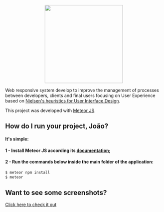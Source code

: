 <p align="center">
  <img src="https://raw.githubusercontent.com/jvlessa/Meteor-JS--Trapux/master/public/resources/logotipo-principal.png" width="250">
</p>

Web responsive system develop to improve the management of processes between developers, clients and final users focusing on User Experience based on [Nielsen's heuristics for User Interface Design](https://www.nngroup.com/articles/ten-usability-heuristics/). 

This project was developed with [Meteor JS](https://www.meteor.com/developers).

## How do I run your project, João? 
#### It's simple: 
#### 1 - Install Meteor JS according its [documentation](https://www.meteor.com/install);
#### 2 - Run the commands below inside the main folder of the application:
```sh
$ meteor npm install
$ meteor
```
## Want to see some screenshots? 
[Click here to check it out](https://github.com/jvlessa/Meteor-JS--Trapux/tree/master/screenshots)
